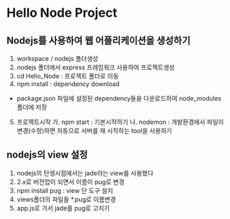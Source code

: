 # Hello Node Project
## Nodejs를 사용하여 웹 어플리케이션을 생성하기
1. workspace / nodejs 폴더생성
2. nodejs 폴더에서 express 프레임워크 사용하여 프로젝트생성
3. cd Hello_Node : 프로젝트 폴더로 이동
4. npm install : dependency download
  - package.json 파일에 설정된 dependency들을 다운로드하여 node_modules 폴더에 저장 
5. 프로젝트시작
    가. npm start : 기본시작하기
    나. nodemon : 개발환경에서 파일이 변경(수정)하면 자동으로 서버를 재 시작하는 tool을 사용하기

## nodejs의 view 설정
1. nodejs의 탄생시점에서는 jade라는 view를 사용했다
2. 2.x로 버전업이 되면서 이름이 pug로 변경
3. npm install pug : view 단 도구 설치
4. views폴더의 파일들 *.pug로 이름변경
5. app.js로 가서 jade를 pug로 고치기